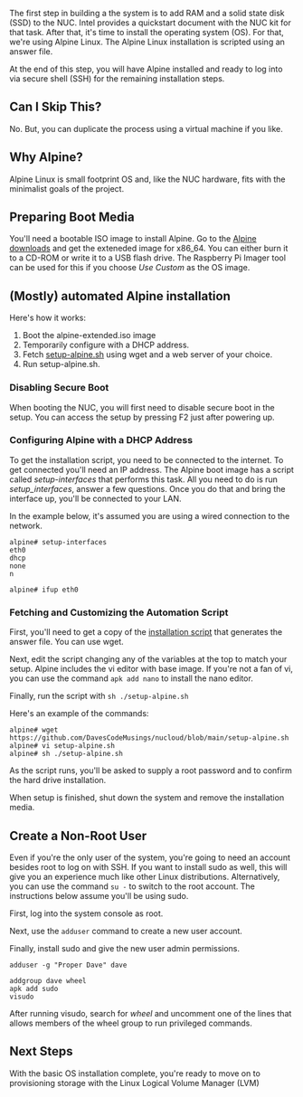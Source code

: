 The first step in building a the system is to add RAM and a solid state disk (SSD) to the NUC. Intel provides a quickstart document with the NUC kit for that task. After that, it's time to install the operating system (OS). For that, we're using Alpine Linux. The Alpine Linux installation is scripted using an answer file.

At the end of this step, you will have Alpine installed and ready to log into via secure shell (SSH) for the remaining installation steps.

## Can I Skip This?
No. But, you can duplicate the process using a virtual machine if you like.

## Why Alpine?
Alpine Linux is small footprint OS and, like the NUC hardware, fits with the minimalist goals of the project.

## Preparing Boot Media
You'll need a bootable ISO image to install Alpine. Go to the [Alpine downloads](https://alpinelinux.org/downloads/) and get the exteneded image for x86_64. You can either burn it to a CD-ROM or write it to a USB flash drive. The Raspberry Pi Imager tool can be used for this if you choose _Use Custom_ as the OS image.

## (Mostly) automated Alpine installation
Here's how it works:

1. Boot the alpine-extended.iso image
2. Temporarily configure with a DHCP address.
3. Fetch [setup-alpine.sh](https://gitea.anubis.home/pi/nuc-nas/src/branch/main/setup-alpine.sh) using wget and a web server of your choice.
4. Run setup-alpine.sh.

### Disabling Secure Boot
When booting the NUC, you will first need to disable secure boot in the setup. You can access the setup by pressing F2 just after powering up.

### Configuring Alpine with a DHCP Address
To get the installation script, you need to be connected to the internet. To get connected you'll need an IP address. The Alpine boot image has a script called _setup-interfaces_ that performs this task. All you need to do is run _setup_interfaces_, answer a few questions. Once you do that and bring the interface up, you'll be connected to your LAN.

In the example below, it's assumed you are using a wired connection to the network.

```
alpine# setup-interfaces
eth0
dhcp
none
n

alpine# ifup eth0
```

### Fetching and Customizing the Automation Script
First, you'll need to get a copy of the [installation script](https://github.com/DavesCodeMusings/nucloud/blob/main/setup-alpine.sh) that generates the answer file. You can use wget.

Next, edit the script changing any of the variables at the top to match your setup. Alpine includes the vi editor with base image. If you're not a fan of vi, you can use the command `apk add nano` to install the nano editor.

Finally, run the script with `sh ./setup-alpine.sh`

Here's an example of the commands:
```
alpine# wget https://github.com/DavesCodeMusings/nucloud/blob/main/setup-alpine.sh
alpine# vi setup-alpine.sh
alpine# sh ./setup-alpine.sh
```

As the script runs, you'll be asked to supply a root password and to confirm the hard drive installation.

When setup is finished, shut down the system and remove the installation media.

## Create a Non-Root User
Even if you're the only user of the system, you're going to need an account besides root to log on with SSH. If you want to install sudo as well, this will give you an experience much like other Linux distributions. Alternatively, you can use the command `su -` to switch to the root account. The instructions below assume you'll be using sudo.

First, log into the system console as root.

Next, use the `adduser` command to create a new user account.

Finally, install sudo and give the new user admin permissions.

```
adduser -g "Proper Dave" dave

addgroup dave wheel
apk add sudo
visudo
```

After running visudo, search for _wheel_ and uncomment one of the lines that allows members of the wheel group to run privileged commands.

## Next Steps
With the basic OS installation complete, you're ready to move on to provisioning storage with the Linux Logical Volume Manager (LVM)
